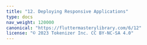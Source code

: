 ```yaml
---
title: "12. Deploying Responsive Applications"
type: docs
nav_weight: 120000
canonical: "https://fluttermasterylibrary.com/6/12"
license: "© 2023 Tokenizer Inc. CC BY-NC-SA 4.0"
---
```

